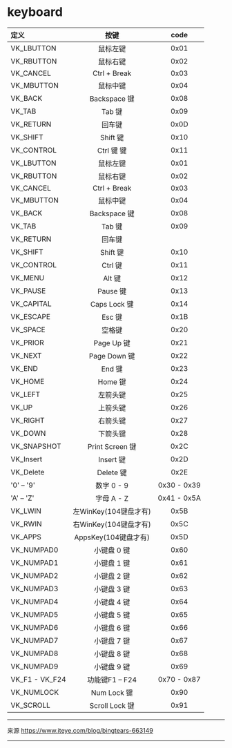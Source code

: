 # keyboard


| 定义 | 按键 | code |
| :-----| :----: | :----: |
| VK_LBUTTON | 鼠标左键 | 0x01 |
| VK_RBUTTON | 鼠标右键 | 0x02 |
| VK_CANCEL | Ctrl + Break  | 0x03 |
| VK_MBUTTON | 鼠标中键 | 0x04 |
| VK_BACK | Backspace 键 | 0x08 |
| VK_TAB | Tab 键 | 0x09 |
| VK_RETURN | 回车键 | 0x0D |
| VK_SHIFT | Shift 键 | 0x10 |
| VK_CONTROL | Ctrl 键  键 | 0x11 |
| VK_LBUTTON | 鼠标左键 | 0x01 |
|VK_RBUTTON       |      鼠标右键       |               0x02|
|VK_CANCEL       |       Ctrl + Break             |     0x03|
|VK_MBUTTON      |       鼠标中键            |          0x04|
|VK_BACK       |         Backspace 键  |     0x08|
|VK_TAB      |           Tab 键                      |  0x09|
|VK_RETURN            |  回车键           |             |0x0D|
|VK_SHIFT         |      Shift 键                |      0x10|
|VK_CONTROL        |     Ctrl 键            |           0x11|
|VK_MENU          |      Alt 键             |    0x12|
|VK_PAUSE         |      Pause 键             |         0x13|
|VK_CAPITAL          |   Caps Lock 键      |            0x14|
|VK_ESCAPE         |     Esc 键              |          0x1B|
|VK_SPACE           |    空格键      |   0x20|
|VK_PRIOR         |      Page Up 键      |              0x21|
|VK_NEXT          |      Page Down 键             |     0x22|
|VK_END         |        End 键         |               0x23|
|VK_HOME          |      Home 键        |               0x24|
|VK_LEFT           |     左箭头键      |                0x25|
|VK_UP              |    上箭头键        |              0x26|
|VK_RIGHT          |     右箭头键       |               0x27|
|VK_DOWN         |       下箭头键        |              0x28|
|VK_SNAPSHOT      |      Print Screen 键         |      0x2C|
|VK_Insert       |       Insert 键     |                0x2D|
|VK_Delete      |        Delete 键            |         0x2E|
|'0' – '9'        |     数字 0 - 9          |          0x30 - 0x39|
|'A' – 'Z'       |      字母 A - Z              |      0x41 - 0x5A|
|VK_LWIN       |         左WinKey(104键盘才有)      |   0x5B|
|VK_RWIN         |       右WinKey(104键盘才有)      |   0x5C|
|VK_APPS        |        AppsKey(104键盘才有)      |    0x5D|
|VK_NUMPAD0      |      小键盘 0 键  |                  0x60|
|VK_NUMPAD1       |     小键盘 1 键   |                 0x61|
|VK_NUMPAD2        |    小键盘 2 键    |                0x62|
|VK_NUMPAD3 |           小键盘 3 键      |              0x63|
|VK_NUMPAD4  |          小键盘 4 键       |             0x64|
|VK_NUMPAD5   |         小键盘 5 键        |            0x65|
|VK_NUMPAD6    |        小键盘 6 键         |           0x66|
|VK_NUMPAD7     |       小键盘 7 键          |          0x67|
|VK_NUMPAD8      |      小键盘 8 键           |         0x68|
|VK_NUMPAD9       |     小键盘 9 键            |        0x69|
|VK_F1 - VK_F24    |    功能键F1 – F24          |     0x70 - 0x87|
|VK_NUMLOCK         |   Num Lock 键              |     0x90|
|VK_SCROLL           |  Scroll Lock 键            |    0x91|

----
来源
https://www.iteye.com/blog/bingtears-663149

----